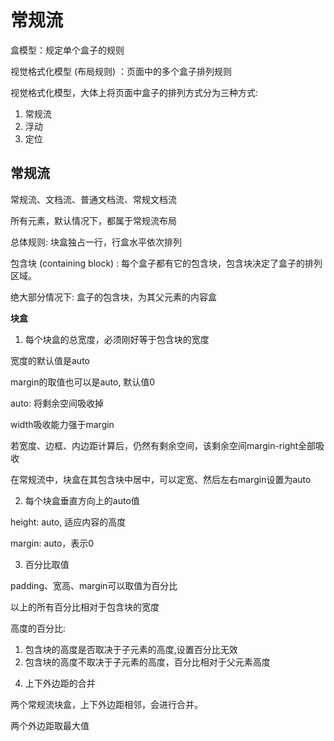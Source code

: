# 常规流

盒模型：规定单个盒子的规则

视觉格式化模型 (布局规则) ：页面中的多个盒子排列规则

视觉格式化模型，大体上将页面中盒子的排列方式分为三种方式:

1. 常规流
2. 浮动
3. 定位

## 常规流

常规流、文档流、普通文档流、常规文档流

所有元素，默认情况下，都属于常规流布局

总体规则: 块盒独占一行，行盒水平依次排列

包含块 (containing block) : 每个盒子都有它的包含块，包含块决定了盒子的排列区域。

绝大部分情况下: 盒子的包含块，为其父元素的内容盒

**块盒**

1. 每个块盒的总宽度，必须刚好等于包含块的宽度

宽度的默认值是auto

margin的取值也可以是auto, 默认值0

auto: 将剩余空间吸收掉

width吸收能力强于margin

若宽度、边框、内边距计算后，仍然有剩余空间，该剩余空间margin-right全部吸收

在常规流中，块盒在其包含块中居中，可以定宽、然后左右margin设置为auto

2. 每个块盒垂直方向上的auto值

height: auto, 适应内容的高度

margin: auto，表示0

3. 百分比取值

padding、宽高、margin可以取值为百分比

以上的所有百分比相对于包含块的宽度

高度的百分比:

1) 包含块的高度是否取决于子元素的高度,设置百分比无效
2) 包含块的高度不取决于子元素的高度，百分比相对于父元素高度

4. 上下外边距的合并

两个常规流块盒，上下外边距相邻，会进行合并。

两个外边距取最大值